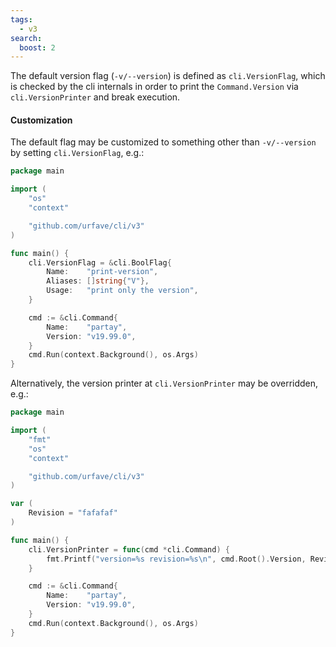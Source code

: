 ```yaml
---
tags:
  - v3
search:
  boost: 2
---
```


The default version flag (`-v/--version`) is defined as `cli.VersionFlag`, which
is checked by the cli internals in order to print the `Command.Version` via
`cli.VersionPrinter` and break execution.

#### Customization

The default flag may be customized to something other than `-v/--version` by
setting `cli.VersionFlag`, e.g.:

<!-- {
  "args": ["&#45;&#45print-version"],
  "output": "partay version v19\\.99\\.0"
} -->
```go
package main

import (
	"os"
	"context"

	"github.com/urfave/cli/v3"
)

func main() {
	cli.VersionFlag = &cli.BoolFlag{
		Name:    "print-version",
		Aliases: []string{"V"},
		Usage:   "print only the version",
	}

	cmd := &cli.Command{
		Name:    "partay",
		Version: "v19.99.0",
	}
	cmd.Run(context.Background(), os.Args)
}
```

Alternatively, the version printer at `cli.VersionPrinter` may be overridden,
e.g.:

<!-- {
  "args": ["&#45;&#45version"],
  "output": "version=v19\\.99\\.0 revision=fafafaf"
} -->
```go
package main

import (
	"fmt"
	"os"
	"context"

	"github.com/urfave/cli/v3"
)

var (
	Revision = "fafafaf"
)

func main() {
	cli.VersionPrinter = func(cmd *cli.Command) {
		fmt.Printf("version=%s revision=%s\n", cmd.Root().Version, Revision)
	}

	cmd := &cli.Command{
		Name:    "partay",
		Version: "v19.99.0",
	}
	cmd.Run(context.Background(), os.Args)
}
```
